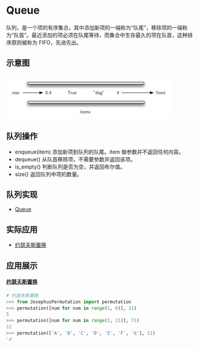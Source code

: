 Queue
======
队列，是一个项的有序集合。其中添加新项的一端称为“队尾”，移除项的一端称为“队首”。最近添加的项必须在队尾等待，而集合中生存最久的项在队首，这种排序原则被称为 FIFO，先进先出。

示意图
------
![](Image/basicqueue.png)

队列操作
------
* enqueue(item) 添加新项到队列的队尾。item 做参数并不返回任何内容。
* dequeue() 从队首移除项，不需要参数并返回该项。
* is_empty() 判断队列是否为空，并返回布尔值。
* size() 返回队列中项的数量。

队列实现
------
* [Queue](Queue.py)

实际应用
------
* [约瑟夫斯置换](#约瑟夫斯置换)

应用展示
------
#### [约瑟夫斯置换](JosephusPermutation.py)
```Python
# 约瑟夫斯置换
>>> from JosephusPermutation import permutation
>>> permutation([num for num in range(1, 6)], 11)
5
>>> permutation([num for num in range(1, 21)], 71)
12
>>> permutation(['A', 'B', 'C', 'D', 'E', 'F', 'G'], 11)
'A'
```